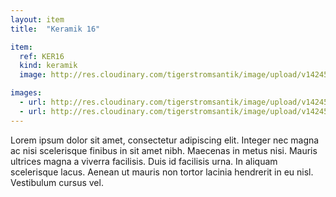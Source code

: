 ```yaml
---
layout: item
title:  "Keramik 16"

item:
  ref: KER16
  kind: keramik
  image: http://res.cloudinary.com/tigerstromsantik/image/upload/v1424550896/keramik/Keramik_156.jpg

images:
  - url: http://res.cloudinary.com/tigerstromsantik/image/upload/v1424550896/keramik/Keramik_157.jpg
  - url: http://res.cloudinary.com/tigerstromsantik/image/upload/v1424550896/keramik/Keramik_158.jpg
---
```


Lorem ipsum dolor sit amet, consectetur adipiscing elit. Integer nec magna ac nisi scelerisque finibus in sit amet nibh. Maecenas in metus nisi. Mauris ultrices magna a viverra facilisis. Duis id facilisis urna. In aliquam scelerisque lacus. Aenean ut mauris non tortor lacinia hendrerit in eu nisl. Vestibulum cursus vel.
